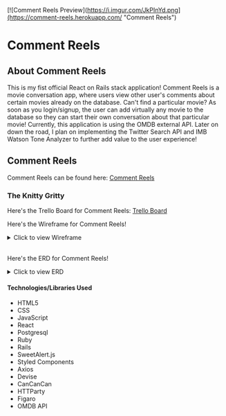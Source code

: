 [![Comment Reels Preview](https://i.imgur.com/JkPInYd.png](https://comment-reels.herokuapp.com/ "Comment Reels")
# Comment Reels

## About Comment Reels
This is my fist official React on Rails stack application! Comment Reels is a movie conversation app, where users view other user's comments about certain movies already on the database. Can't find a particular movie? As soon as you login/signup, the user can add virtually any movie to the database so they can start their own conversation about that particular movie! Currently, this application is using the OMDB external API. Later on down the road, I plan on implementing the Twitter Search API and IMB Watson Tone Analyzer to further add value to the user experience!


## Comment Reels
Comment Reels can be found here: [Comment Reels](https://comment-reels.herokuapp.com/ "Comment Reels")


### The Knitty Gritty

Here's the Trello Board for Comment Reels: [Trello Board](https://trello.com/b/fseQS739/comment-reels "Trello Board")

Here's the Wireframe for Comment Reels!
<details>
  <summary>Click to view Wireframe</summary>
  
  ![Wireframe for Comment Reels](https://i.imgur.com/zMJALQj.png "WireFrame")
  <br>
  *The red objects in the wireframe are my reach goals, which I definitely plan on completing very soon!*

</details>
<br>

Here's the ERD for Comment Reels!
<details>
  <summary>Click to view ERD</summary>
  
![ERD for Comment Reels](https://i.imgur.com/m7KL15z.png "ERD")
<br>
*The red Twitter Model is a stretch goal, which I am planning on completing very soon!*

</details>

#### Technologies/Libraries Used
* HTML5
* CSS
* JavaScript
* React
* Postgresql
* Ruby
* Rails
* SweetAlert.js
* Styled Components
* Axios
* Devise
* CanCanCan
* HTTParty
* Figaro
* OMDB API


